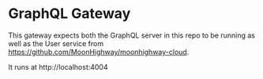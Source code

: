# GraphQL Gateway

This gateway expects both the GraphQL server in this repo to be running as well as the User service from <https://github.com/MoonHighway/moonhighway-cloud>.

It runs at http://localhost:4004
